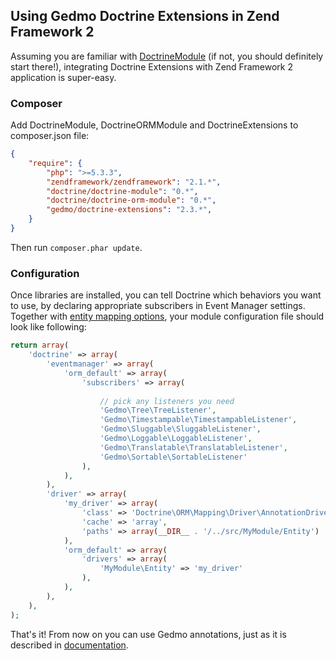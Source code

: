 ## Using Gedmo Doctrine Extensions in Zend Framework 2

Assuming you are familiar with [DoctrineModule](https://github.com/doctrine/DoctrineModule) (if not, you should definitely start there!), integrating Doctrine Extensions with Zend Framework 2 application is super-easy.

### Composer

Add DoctrineModule, DoctrineORMModule and DoctrineExtensions to composer.json file:

```json
{
    "require": {
        "php": ">=5.3.3",
        "zendframework/zendframework": "2.1.*",
        "doctrine/doctrine-module": "0.*",
        "doctrine/doctrine-orm-module": "0.*",
        "gedmo/doctrine-extensions": "2.3.*",
    }
}
```
    
Then run `composer.phar update`.
    
### Configuration

Once libraries are installed, you can tell Doctrine which behaviors you want to use, by declaring appropriate subscribers in Event Manager settings. Together with [entity mapping options](https://github.com/doctrine/DoctrineORMModule#entities-settings), your module configuration file should look like following:

```php
return array(
    'doctrine' => array(
        'eventmanager' => array(
            'orm_default' => array(
                'subscribers' => array(
                
                    // pick any listeners you need
                    'Gedmo\Tree\TreeListener',
                    'Gedmo\Timestampable\TimestampableListener',
                    'Gedmo\Sluggable\SluggableListener',
                    'Gedmo\Loggable\LoggableListener',
                    'Gedmo\Translatable\TranslatableListener',
                    'Gedmo\Sortable\SortableListener'
                ),
            ),
        ),
        'driver' => array(
            'my_driver' => array(
                'class' => 'Doctrine\ORM\Mapping\Driver\AnnotationDriver',
                'cache' => 'array',
                'paths' => array(__DIR__ . '/../src/MyModule/Entity')
            ),
            'orm_default' => array(
                'drivers' => array(
                    'MyModule\Entity' => 'my_driver'
                ),
            ),
        ),
    ),
);
```

That's it! From now on you can use Gedmo annotations, just as it is described in [documentation](https://github.com/mtymek/DoctrineExtensions/blob/master/doc/annotations.md).